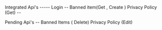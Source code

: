 Integrated Api's -----
Login --
Banned item(Get , Create )
Privacy Policy (Get) --

Pending Api's --
Banned Items ( Delete)
Privacy Policy (Edit)